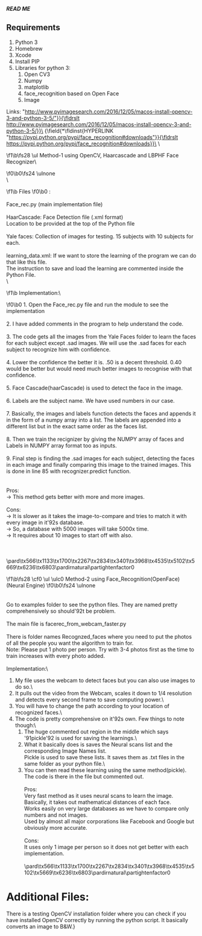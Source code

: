***READ ME***

## Requirements

1. Python 3
2. Homebrew
3. Xcode
4. Install PIP
5. Libraries for python 3:
	1. Open CV3
	2. Numpy
	3. matplotlib
	4. face_recognition based on Open Face
	5. Image

Links: "http://www.pyimagesearch.com/2016/12/05/macos-install-opencv-3-and-python-3-5/"}}{\fldrslt http://www.pyimagesearch.com/2016/12/05/macos-install-opencv-3-and-python-3-5/}}\
		{\field{\*\fldinst{HYPERLINK "https://pypi.python.org/pypi/face_recognition#downloads"}}{\fldrslt https://pypi.python.org/pypi/face_recognition#downloads}}\
\

\f1\b\fs28 \ul Method-1 using OpenCV, Haarcascade and LBPHF Face Recognizer\

\f0\b0\fs24 \ulnone \
\

\f1\b Files
\f0\b0 :\
\
Face_rec.py (main implementation file)\
\
HaarCascade: Face Detection file (.xml format)\
			Location to be provided at the top of the Python file\
\
Yale faces: Collection of images for testing. 15 subjects with 10 subjects for each.\
\
learning_data.xml: If we want to store the learning of the program we can do that like this file.\
				The instruction to save and load the learning are commented inside the Python 				 File.\
\

\f1\b Implementation:\

\f0\b0 1. Open the Face_rec.py file and run the module to see the implementation\
\
2. I have added comments in the program to help understand the code.\
\
3. The code gets all the images from the Yale Faces folder to learn the faces for each subject except .sad images. We will use the .sad faces for each subject to recognize him with confidence.\
\
4. Lower the confidence the better it is.  .50 is a decent threshold. 0.40 would be better but would need much better images to recognise with that confidence.\
\
5. Face Cascade(haarCascade) is used to detect the face in the image.\
\
6. Labels are the subject name. We have used numbers in our case.\
\
7. Basically, the images and labels function detects the faces and appends it in the form of a numpy array into a list. The labels are appended into a different list but in the exact same order as the faces list.\
\
8. Then we train the recignizer by giving the NUMPY array of faces and Labels in NUMPY array format too as inputs.\
\
9. Final step is finding the .sad images for each subject, detecting the faces in each image and finally comparing this image to the trained images. This is done in line 85 with recognizer.predict function.\
\
\
Pros:\
-> This method gets better with more and more images.\
\
Cons: \
-> It is slower as it takes the image-to-compare and tries to match it with every image in it\'92s database.\
-> So, a database with 5000 images will take 5000x time.\
-> It requires about 10 images to start off with also.\
\
\
\
\pard\tx566\tx1133\tx1700\tx2267\tx2834\tx3401\tx3968\tx4535\tx5102\tx5669\tx6236\tx6803\pardirnatural\partightenfactor0

\f1\b\fs28 \cf0 \ul \ulc0 Method-2 using Face_Recognition(OpenFace) (Neural Engine)
\f0\b0\fs24 \ulnone \
\
\
Go to examples folder to see the python files. They are named pretty comprehensively so should\'92t be problem.\
\
The main file is facerec_from_webcam_faster.py\
\
There is folder names Recognzed_faces where you need to put the photos of all the people you want the algorithm to train for. \
Note: Please put 1 photo per person. Try with 3-4 photos first as the time to train increases with every photo added.\
\
Implementation:\
1. My file uses the webcam to detect faces but you can also use images to do so.\
2. It pulls out the video from the Webcam, scales it down to 1/4 resolution and detects every second frame to save computing power.\
3. You will have to change the path according to your location of recognized faces.\
4. The code is pretty comprehensive on it\'92s own. Few things to note though:\
	1. The huge commented out region in the middle which says \'91pickle\'92 is used for saving the 	     learnings.\
	2. What it basically does is saves the Neural scans list and the corresponding Image Names list.\
	    Pickle is used to save these lists. It saves them as .txt files in the same folder as your python 	    file.\
	3. You can then read these learning using the same method(pickle). The code is there in the file  	     but commented out.\
\
Pros:\
Very fast method as it uses neural scans to learn the image. Basically, it takes out mathematical distances of each face. \
Works easily on very large databases as we have to compare only numbers and not images.\
Used by almost all major corporations like Facebook and Google but obviously more accurate.\
\
Cons:\
It uses only 1 image per person so it does not get better with each implementation.\
\
\pard\tx566\tx1133\tx1700\tx2267\tx2834\tx3401\tx3968\tx4535\tx5102\tx5669\tx6236\tx6803\pardirnatural\partightenfactor0


# Additional Files:

There is a testing OpenCV installation folder where you can check if you have installed OpenCV correctly by running the python script. It basically converts an image to B&W.}
